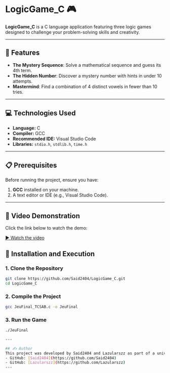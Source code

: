 # LogicGame_C 🎮

**LogicGame_C** is a C language application featuring three logic games designed to challenge your problem-solving skills and creativity.

---

## 🌟 Features
- **The Mystery Sequence**: Solve a mathematical sequence and guess its 4th term.
- **The Hidden Number**: Discover a mystery number with hints in under 10 attempts.
- **Mastermind**: Find a combination of 4 distinct vowels in fewer than 10 tries.

---

## 💻 Technologies Used
- **Language:** C
- **Compiler:** GCC
- **Recommended IDE:** Visual Studio Code
- **Libraries:** `stdio.h`, `stdlib.h`, `time.h`

---

## 📋 Prerequisites
Before running the project, ensure you have:
1. **GCC** installed on your machine.
2. A text editor or IDE (e.g., Visual Studio Code).

---

## 🎥 Video Demonstration
Click the link below to watch the demo:

[▶ Watch the video](Video/SAE1.mp4.1)


## 🚀 Installation and Execution

### 1. Clone the Repository
```bash
git clone https://github.com/Said2404/LogicGame_C.git
cd LogicGame_C
```

### 2. Compile the Project
```bash
gcc JeuFinal_TCSAB.c -o JeuFinal
```

### 3. Run the Game
```bash
./JeuFinal

---

## ✍️ Author
This project was developed by Said2404 and Lazularszz as part of a university project.
- GitHub: [Said2404](https://github.com/Said2404)
- GitHub: [Lazularszz](https://github.com/Lazularszz)
---

